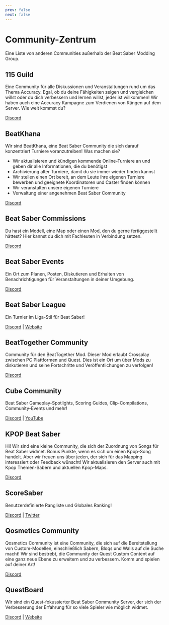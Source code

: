 ```yaml
---
prev: false
next: false
---
```


# Community-Zentrum

Eine Liste von anderen Communities außerhalb der Beat Saber Modding Group.

## 115 Guild

Eine Community für alle Diskussionen und Veranstaltungen rund um das Thema Accuracy. Egal, ob du deine Fähigkeiten zeigen und vergleichen willst oder du dich verbessern und lernen willst, jeder ist willkommen! Wir haben auch eine Accuracy Kampagne zum Verdienen von Rängen auf dem Server. Wie weit kommst du?

[Discord](https://discord.gg/j8m8cxr)

## BeatKhana

Wir sind BeatKhana, eine Beat Saber Community die sich darauf konzentriert Turniere voranzutreiben! Was machen sie?

- Wir aktualisieren und kündigen kommende Online-Turniere an und geben dir alle Informationen, die du benötigst
- Archivierung alter Turniere, damit du sie immer wieder finden kannst
- Wir stellen einen Ort bereit, an dem Leute ihre eigenen Turniere bewerben und geeignete Koordinatoren und Caster finden können
- Wir veranstalten unsere eigenen Turniere
- Verwaltung einer angenehmen Beat Saber Community

[Discord](https://discord.gg/5NjfSAC)

## Beat Saber Commissions

Du hast ein Modell, eine Map oder einen Mod, den du gerne fertiggestellt hättest? Hier kannst du dich mit Fachleuten in Verbindung setzen.

[Discord](https://discord.gg/e4f3WBBVnr)

## Beat Saber Events

Ein Ort zum Planen, Posten, Diskutieren und Erhalten von Benachrichtigungen für Veranstaltungen in deiner Umgebung.

[Discord](https://discord.gg/q92brWG)

## Beat Saber League

Ein Turnier im Liga-Stil für Beat Saber!

[Discord](https://discord.gg/rNmazdz) | [Website](https://beatsaberleague.com/)

## BeatTogether Community

Community für den BeatTogether Mod. Dieser Mod erlaubt Crossplay zwischen PC Plattformen und Quest. Dies ist ein Ort um über Mods zu diskutieren und seine Fortschritte und Veröffentlichungen zu verfolgen!

[Discord](https://discord.com/invite/gezGrFG4tz)

## Cube Community

Beat Saber Gameplay-Spotlights, Scoring Guides, Clip-Compilations, Community-Events und mehr!

[Discord](https://discord.gg/dwe8mbC) | [YouTube](https://youtube.com/CubeCommunity)

## KPOP Beat Saber

Hi! Wir sind eine kleine Community, die sich der Zuordnung von Songs für Beat Saber widmet. Bonus Punkte, wenn es sich um einen Kpop-Song handelt. Aber wir freuen uns über jeden, der sich für das Mapping interessiert oder Feedback wünscht! Wir aktualisieren den Server auch mit Kpop Themen-Sabern und aktuellen Kpop-Maps.

[Discord](https://discord.gg/c9uHGYP)

## ScoreSaber

Benutzerdefinierte Rangliste und Globales Ranking!

[Discord](https://discord.gg/WpuDMwU) | [Twitter](https://twitter.com/scoresaber)

## Qosmetics Community

Qosmetics Community ist eine Community, die sich auf die Bereitstellung von Custom-Modellen, einschließlich Sabern, Bloqs und Walls auf die Suche macht! Wir sind bestrebt, die Community der Quest Custom Content auf eine ganz neue Ebene zu erweitern und zu verbessern. Komm und spielen auf deiner Art!

[Discord](https://discord.gg/NXnPYEh)

## QuestBoard

Wir sind ein Quest-fokussierter Beat Saber Community Server, der sich der Verbesserung der Erfahrung für so viele Spieler wie möglich widmet.

[Discord](https://discord.gg/d6DyW9v) | [Website](https://www.questmodding.com/)
